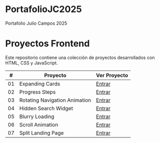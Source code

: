 # PortafolioJC2025
Portafolio Julio Campos 2025 
# Proyectos Frontend

Este repositorio contiene una colección de proyectos desarrollados con HTML, CSS y JavaScript.

| #   | Proyecto                          | Ver Proyecto                              |
| --- | --------------------------------- | --------------------------------------- |
| 01  | Expanding Cards                  | [Entrar](https://itsjulius29.github.io/PortafolioJC2025/ExpandingCards) |
| 02  | Progress Steps                    | [Entrar](https://itsjulius29.github.io/PortafolioJC2025/ProgressSteps) |
| 03  | Rotating Navigation Animation               | [Entrar](https://itsjulius29.github.io/PortafolioJC2025/RotatingNavigationAnimation) |
| 04  | Hidden Search Widget               | [Entrar](https://itsjulius29.github.io/PortafolioJC2025/HiddenSearchWidget) |
| 05  | Blurry Loading                | [Entrar](https://itsjulius29.github.io/PortafolioJC2025/BlurryLoading) |
| 06  | Scroll Animation                | [Entrar](https://itsjulius29.github.io/PortafolioJC2025/ScrollAnimation) |
| 07  | Split Landing Page                | [Entrar](https://itsjulius29.github.io/PortafolioJC2025/SplitLandingPage) |
